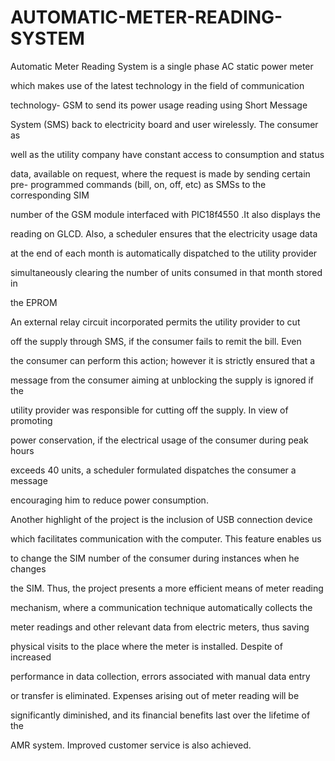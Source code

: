 AUTOMATIC-METER-READING-SYSTEM
==============================


Automatic Meter Reading System is a single phase AC static power meter 

which makes use of the latest technology in the field of communication 

technology- GSM to send its power usage reading using Short Message 

System (SMS) back to electricity board and user wirelessly. The consumer as 

well as the utility company have constant access to consumption and status 

data, available on request, where the request is made by sending certain pre-
programmed commands (bill, on, off, etc) as SMSs to the corresponding SIM 

number of the GSM module interfaced with PIC18f4550 .It also displays the 

reading on GLCD. Also, a scheduler ensures that the electricity usage data 

at the end of each month is automatically dispatched to the utility provider 

simultaneously clearing the number of units consumed in that month stored in 

the EPROM

An external relay circuit incorporated permits the utility provider to cut 

off the supply through SMS, if the consumer fails to remit the bill. Even 

the consumer can perform this action; however it is strictly ensured that a 

message from the consumer aiming at unblocking the supply is ignored if the 

utility provider was responsible for cutting off the supply. In view of promoting 

power conservation, if the electrical usage of the consumer during peak hours 

exceeds 40 units, a scheduler formulated dispatches the consumer a message 

encouraging him to reduce power consumption.

Another highlight of the project is the inclusion of USB connection device 

which facilitates communication with the computer. This feature enables us 

to change the SIM number of the consumer during instances when he changes 

the SIM. Thus, the project presents a more efficient means of meter reading 

mechanism, where a communication technique automatically collects the 

meter readings and other relevant data from electric meters, thus saving 

physical visits to the place where the meter is installed. Despite of increased 

performance in data collection, errors associated with manual data entry 

or transfer is eliminated. Expenses arising out of meter reading will be 

significantly diminished, and its financial benefits last over the lifetime of the 

AMR system. Improved customer service is also achieved.
